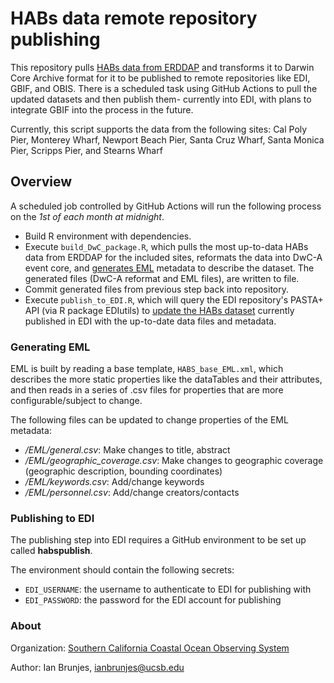 # HABs data remote repository publishing

This repository pulls [HABs data from ERDDAP](https://erddap.sccoos.org/erddap/tabledap/HABs-CalPoly.html) and transforms it to Darwin Core Archive format for it to be published to remote repositories like EDI, GBIF, and OBIS. There is a scheduled task using GitHub Actions to pull the updated datasets and then publish them- currently into EDI, with plans to integrate GBIF into the process in the future.

Currently, this script supports the data from the following sites:
Cal Poly Pier, Monterey Wharf, Newport Beach Pier, Santa Cruz Wharf, Santa Monica Pier, Scripps Pier, and Stearns Wharf


## Overview

A scheduled job controlled by GitHub Actions will run the following process on the *1st of each month at midnight*.
  - Build R environment with dependencies.
  - Execute `build_DwC_package.R`, which pulls the most up-to-data HABs data from ERDDAP for the included sites, reformats the data into DwC-A event core, and [generates EML](#generating-eml) metadata to describe the dataset. The generated files (DwC-A reformat and EML files), are written to file.
  - Commit generated files from previous step back into repository.
  - Execute `publish_to_EDI.R`, which will query the EDI repository's PASTA+ API (via R package EDIutils) to [update the HABs dataset](#publishing-to-edi) currently published in EDI with the up-to-date data files and metadata.
  
### Generating EML

EML is built by reading a base template, `HABS_base_EML.xml`, which describes the more static properties like the dataTables and their attributes, and then reads in a series of .csv files for properties that are more configurable/subject to change.

The following files can be updated to change properties of the EML metadata:
   - */EML/general.csv*: Make changes to title, abstract
   - */EML/geographic_coverage.csv*: Make changes to geographic coverage (geographic description, bounding coordinates)
   - */EML/keywords.csv*: Add/change keywords
   - */EML/personnel.csv*: Add/change creators/contacts
   
### Publishing to EDI

The publishing step into EDI requires a GitHub environment to be set up called **habspublish**.

The environment should contain the following secrets:
   - `EDI_USERNAME`: the username to authenticate to EDI for publishing with
   - `EDI_PASSWORD`: the password for the EDI account for publishing
   
   
### About

Organization: [Southern California Coastal Ocean Observing System](https://sccoos.org/harmful-algal-bloom/)

Author: Ian Brunjes, ianbrunjes@ucsb.edu

